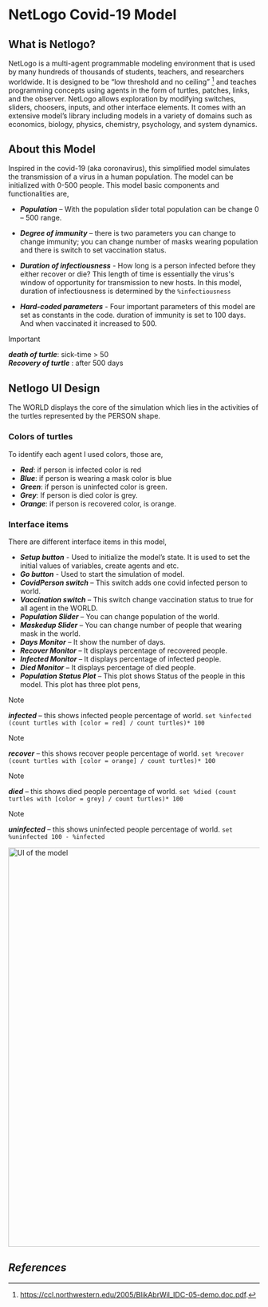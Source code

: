 # NetLogo Covid-19 Model
## What is Netlogo?
NetLogo is a multi-agent programmable modeling environment that is used by many hundreds of thousands of students, teachers, and researchers worldwide. It is designed to be “low threshold and no ceiling” [^1] and teaches programming concepts using agents in the form of turtles, patches, links, and the observer. NetLogo allows exploration by modifying switches, sliders, choosers, inputs, and other interface elements. It comes with an extensive model’s library including models in a variety of domains such as economics, biology, physics, chemistry, psychology, and system dynamics. 

## About this Model
Inspired in the covid-19 (aka coronavirus), this simplified model simulates the transmission of a virus in a human population. The model can be initialized with 0-500 people. This model basic components and functionalities are,

* ***Population*** – With the population slider total population can be change 0 – 500 range.

* ***Degree of immunity*** – there is two parameters you can change to change immunity; you can change number of masks wearing population and there is switch to set vaccination status. 

* ***Duration of infectiousness*** - How long is a person infected before they either recover or die? This length of time is essentially the virus's window of opportunity for transmission to new hosts. In this model, duration of infectiousness is determined by the `%infectiousness`

* ***Hard-coded parameters*** - Four important parameters of this model are set as constants in the code. duration of immunity is set to 100 days. And when vaccinated it increased to 500.

> [!IMPORTANT]
> ***death of turtle***: sick-time > 50  <br>
> ***Recovery of turtle*** : after 500 days

 ## Netlogo UI Design
The WORLD displays the core of the simulation which lies in the activities of the turtles represented by the PERSON shape.

### Colors of turtles 
To identify each agent I used colors, those are, 
* ***Red***:  if person is infected color is red
* ***Blue***:  if person is wearing a mask color is blue
* ***Green***: if person is uninfected color is green.
* ***Grey***: If person is died color is grey.
* ***Orange***: if person is recovered color, is orange.

### Interface items
There are different interface items in this model,
* ***Setup button*** - Used to initialize the model’s state. It is used to set the initial values of variables, create agents and etc.
* ***Go button*** - Used to start the simulation of model.
* ***CovidPerson switch*** – This switch adds one covid infected person to world.
* ***Vaccination switch*** – This switch change vaccination status to true for all agent in the WORLD.
* ***Population Slider*** – You can change population of the world.
* ***Maskedup Slider*** – You can change number of people that wearing mask in the world.
* ***Days Monitor*** – It show the number of days.
* ***Recover Monitor*** – It displays percentage of recovered people.
* ***Infected Monitor*** – It displays percentage of infected people.
* ***Died Monitor*** – It displays percentage of died people.
* ***Population Status Plot*** – This plot shows Status of the people in this model. This plot has three plot pens, 

> [!NOTE]
> ***infected*** – this shows infected people percentage of world.
> `set %infected (count turtles with [color = red] / count turtles)* 100`

> [!NOTE]
> ***recover*** – this shows recover people percentage of world.
> `set %recover (count turtles with [color = orange] / count turtles)* 100`

> [!NOTE]
> ***died*** – this shows died people percentage of world. 
> `set %died (count turtles with [color = grey] / count turtles)* 100`

> [!NOTE]
> ***uninfected*** – this shows uninfected people percentage of world.
> `set %uninfected 100 - %infected`

<img src="https://github.com/Kawyanethma/NetLogo_Covid19_Simulation/assets/92635894/e405dee5-a229-421a-9a65-7951b35c30b8" 
 alt="UI of the model"
 title="UI of the model"
 align="center"
 width="800"/>

## _References_

[^1]: https://ccl.northwestern.edu/2005/BlikAbrWil_IDC-05-demo.doc.pdf.
[^2]: https://www.netlogoweb.org/launch#http://ccl.northwestern.edu/netlogo/community/CoronaVirus.nlogo.
[^3]: https://www.netlogoweb.org/launch#http://ccl.northwestern.edu/netlogo/community/COVID-19%20Transmission%20Model.nlogo.
